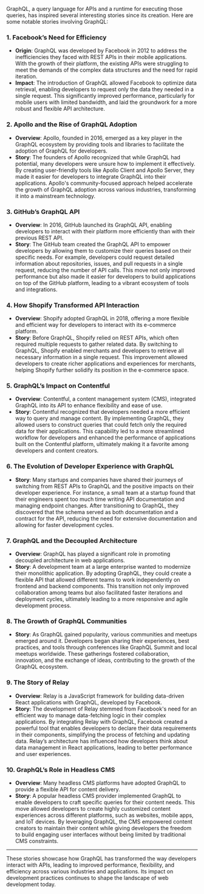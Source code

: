 GraphQL, a query language for APIs and a runtime for executing those queries, has inspired several interesting stories since its creation. Here are some notable stories involving GraphQL:

### 1. **Facebook’s Need for Efficiency**
   - **Origin**: GraphQL was developed by Facebook in 2012 to address the inefficiencies they faced with REST APIs in their mobile applications. With the growth of their platform, the existing APIs were struggling to meet the demands of the complex data structures and the need for rapid iteration.
   - **Impact**: The introduction of GraphQL allowed Facebook to optimize data retrieval, enabling developers to request only the data they needed in a single request. This significantly improved performance, particularly for mobile users with limited bandwidth, and laid the groundwork for a more robust and flexible API architecture.

### 2. **Apollo and the Rise of GraphQL Adoption**
   - **Overview**: Apollo, founded in 2016, emerged as a key player in the GraphQL ecosystem by providing tools and libraries to facilitate the adoption of GraphQL for developers.
   - **Story**: The founders of Apollo recognized that while GraphQL had potential, many developers were unsure how to implement it effectively. By creating user-friendly tools like Apollo Client and Apollo Server, they made it easier for developers to integrate GraphQL into their applications. Apollo's community-focused approach helped accelerate the growth of GraphQL adoption across various industries, transforming it into a mainstream technology.

### 3. **GitHub’s GraphQL API**
   - **Overview**: In 2016, GitHub launched its GraphQL API, enabling developers to interact with their platform more efficiently than with their previous REST API.
   - **Story**: The GitHub team created the GraphQL API to empower developers by allowing them to customize their queries based on their specific needs. For example, developers could request detailed information about repositories, issues, and pull requests in a single request, reducing the number of API calls. This move not only improved performance but also made it easier for developers to build applications on top of the GitHub platform, leading to a vibrant ecosystem of tools and integrations.

### 4. **How Shopify Transformed API Interaction**
   - **Overview**: Shopify adopted GraphQL in 2018, offering a more flexible and efficient way for developers to interact with its e-commerce platform.
   - **Story**: Before GraphQL, Shopify relied on REST APIs, which often required multiple requests to gather related data. By switching to GraphQL, Shopify enabled merchants and developers to retrieve all necessary information in a single request. This improvement allowed developers to create richer applications and experiences for merchants, helping Shopify further solidify its position in the e-commerce space.

### 5. **GraphQL’s Impact on Contentful**
   - **Overview**: Contentful, a content management system (CMS), integrated GraphQL into its API to enhance flexibility and ease of use.
   - **Story**: Contentful recognized that developers needed a more efficient way to query and manage content. By implementing GraphQL, they allowed users to construct queries that could fetch only the required data for their applications. This capability led to a more streamlined workflow for developers and enhanced the performance of applications built on the Contentful platform, ultimately making it a favorite among developers and content creators.

### 6. **The Evolution of Developer Experience with GraphQL**
   - **Story**: Many startups and companies have shared their journeys of switching from REST APIs to GraphQL and the positive impacts on their developer experience. For instance, a small team at a startup found that their engineers spent too much time writing API documentation and managing endpoint changes. After transitioning to GraphQL, they discovered that the schema served as both documentation and a contract for the API, reducing the need for extensive documentation and allowing for faster development cycles.

### 7. **GraphQL and the Decoupled Architecture**
   - **Overview**: GraphQL has played a significant role in promoting decoupled architecture in web applications.
   - **Story**: A development team at a large enterprise wanted to modernize their monolithic application. By adopting GraphQL, they could create a flexible API that allowed different teams to work independently on frontend and backend components. This transition not only improved collaboration among teams but also facilitated faster iterations and deployment cycles, ultimately leading to a more responsive and agile development process.

### 8. **The Growth of GraphQL Communities**
   - **Story**: As GraphQL gained popularity, various communities and meetups emerged around it. Developers began sharing their experiences, best practices, and tools through conferences like GraphQL Summit and local meetups worldwide. These gatherings fostered collaboration, innovation, and the exchange of ideas, contributing to the growth of the GraphQL ecosystem.

### 9. **The Story of Relay**
   - **Overview**: Relay is a JavaScript framework for building data-driven React applications with GraphQL, developed by Facebook.
   - **Story**: The development of Relay stemmed from Facebook's need for an efficient way to manage data-fetching logic in their complex applications. By integrating Relay with GraphQL, Facebook created a powerful tool that enables developers to declare their data requirements in their components, simplifying the process of fetching and updating data. Relay’s architecture has influenced how developers think about data management in React applications, leading to better performance and user experiences.

### 10. **GraphQL’s Role in Headless CMS**
   - **Overview**: Many headless CMS platforms have adopted GraphQL to provide a flexible API for content delivery.
   - **Story**: A popular headless CMS provider implemented GraphQL to enable developers to craft specific queries for their content needs. This move allowed developers to create highly customized content experiences across different platforms, such as websites, mobile apps, and IoT devices. By leveraging GraphQL, the CMS empowered content creators to maintain their content while giving developers the freedom to build engaging user interfaces without being limited by traditional CMS constraints.

---

These stories showcase how GraphQL has transformed the way developers interact with APIs, leading to improved performance, flexibility, and efficiency across various industries and applications. Its impact on development practices continues to shape the landscape of web development today.